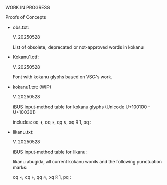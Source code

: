 WORK IN PROGRESS

Proofs of Concepts

- obs.txt:
  
  V. 20250528

  List of obsolete, deprecated or not-approved words in kokanu

- Kokanu1.otf:

  V. 20250528

  Font with kokanu glyphs based on VSG's work. 

- kokanu1.txt: (WIP)

  V. 20250528

  iBUS input-method table for kokanu glyphs (Unicode U+100100 - U+100301)

  includes: oq	◖, cq	◗, qq	≈, xq	ʭ	1, pq	:
  
- likanu.txt:

  V. 20250528

  iBUS input-method table for likanu:

  likanu abugida, all current kokanu words
  and the following punctuation marks:

  oq	◖, cq	◗, qq	≈, xq	ʭ	1, pq	:

